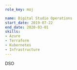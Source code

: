 ```yaml
---
role_key: moj

name: Digital Studio Operations
start_date: 2019-07-22
end_date: 2020-03-01
skills:
- Azure
- Terraform
- Kubernetes
- Infrastructure
---
```

DSO